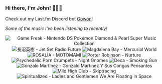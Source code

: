 ### Hi there, I'm John! 🏄🏻‍♂️

Check out my Last.fm Discord bot [Gowon](http://gowon.ca)!

_Some of the music I've been listening to recently!_


<!-- lastfm -->
<p align="center"><img src="https://lastfm.freetls.fastly.net/i/u/64s/960e7faf43f6b3260bba915975671dfa.png" title="Game Freak - Nintendo DS Pokémon Diamond & Pearl Super Music Collection"> <img src="https://lastfm.freetls.fastly.net/i/u/64s/8607869add7345e8c54d1d088a3e474e.png" title="長沼英樹 - Jet Set Radio Future"> <img src="https://lastfm.freetls.fastly.net/i/u/64s/c1b18f7dd5f2b262a96288bfa2330ad2.jpg" title="Magdalena Bay - Mercurial World"> <img src="https://lastfm.freetls.fastly.net/i/u/64s/28495e4395ad5e8037d992a8fbd5f132.jpg" title="ROSALÍA - MOTOMAMI"> <img src="https://lastfm.freetls.fastly.net/i/u/64s/557f8d10244850be317f4d2099f85ed0.png" title="Porter Robinson - Nurture"> <img src="https://lastfm.freetls.fastly.net/i/u/64s/a4e6908125957ada3bb4248347fed7a3.jpg" title="Psychedelic Porn Crumpets - Night Gnomes"> <img src="https://lastfm.freetls.fastly.net/i/u/64s/c5f30c944572852af7195fb5e69a78ec.jpg" title="Deca - Smoking Gun"> <img src="https://lastfm.freetls.fastly.net/i/u/64s/f3632280e67d7af88da2b99d6366f5bb.jpg" title="Gonzalo Martínez - Gonzalo Martínez Y Sus Congas Pensantes"> <img src="https://lastfm.freetls.fastly.net/i/u/64s/ce86d8b4b3705e775b98f1617d23581f.jpg" title="Mild High Club - Skiptracing"> <img src="https://lastfm.freetls.fastly.net/i/u/64s/99a8382a6c0e488da0a870643629296c.png" title="Spiritualized - Ladies and Gentlemen We Are Floating in Space"> </p>
